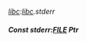 _[libc](../../modules/libc/libc-module.md):[libc](../../modules/libc/libc-module.md).stderr_
##### Const stderr:[FILE](../../modules/libc/libc-file.md) Ptr
